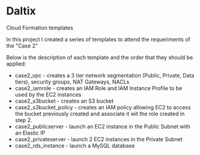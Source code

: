 # Daltix
Cloud Formation templates

In this project I created a series of templates to attend the requeriments of the "Case 2"

Below is the description of each template and the order that they should be applied:

* case2_vpc - creates a 3 tier network segmentation (Public, Private, Data tiers), security groups, NAT Gateways, NACLs
* case2_iamrole - creates an IAM Role and IAM Instance Profile to be used by the EC2 instances
* case2_s3bucket - creates an S3 bucket
* case2_s3bucket_policy - creates an IAM policy allowing EC2 to access the bucket previously created and associate it wit the role created in step 2.
* case2_publicserver - launch an EC2 instance in the Public Subnet with an Elastic IP
* case2_privateserver - launch 2 EC2 instances in the Private Subnet
* case2_rds_instance - launch a MySQL database
